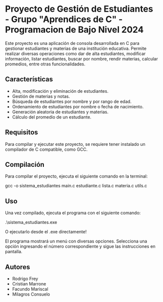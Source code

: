 # Proyecto de Gestión de Estudiantes - Grupo "Aprendices de C" - Programacion de Bajo Nivel 2024

Este proyecto es una aplicación de consola desarrollada en C para gestionar estudiantes y materias de una institución educativa. Permite realizar diversas operaciones como dar de alta estudiantes, modificar información, listar estudiantes, buscar por nombre, rendir materias, calcular promedios, entre otras funcionalidades.

## Características

- Alta, modificación y eliminación de estudiantes.
- Gestión de materias y notas.
- Búsqueda de estudiantes por nombre y por rango de edad.
- Ordenamiento de estudiantes por nombre o fecha de nacimiento.
- Generación aleatoria de estudiantes y materias.
- Cálculo del promedio de un estudiante.

## Requisitos

Para compilar y ejecutar este proyecto, se requiere tener instalado un compilador de C compatible, como GCC.

## Compilación

Para compilar el proyecto, ejecuta el siguiente comando en la terminal:

gcc -o sistema_estudiantes main.c estudiante.c lista.c materia.c utils.c

## Uso

Una vez compilado, ejecuta el programa con el siguiente comando:

.\sistema_estudiantes.exe

O ejecutarlo desde el .exe directamente!

El programa mostrará un menú con diversas opciones. Selecciona una opción ingresando el número correspondiente y sigue las instrucciones en pantalla.

## Autores

- Rodrigo Frey
- Cristian Marrone
- Facundo Mariscal
- Milagros Consuelo
